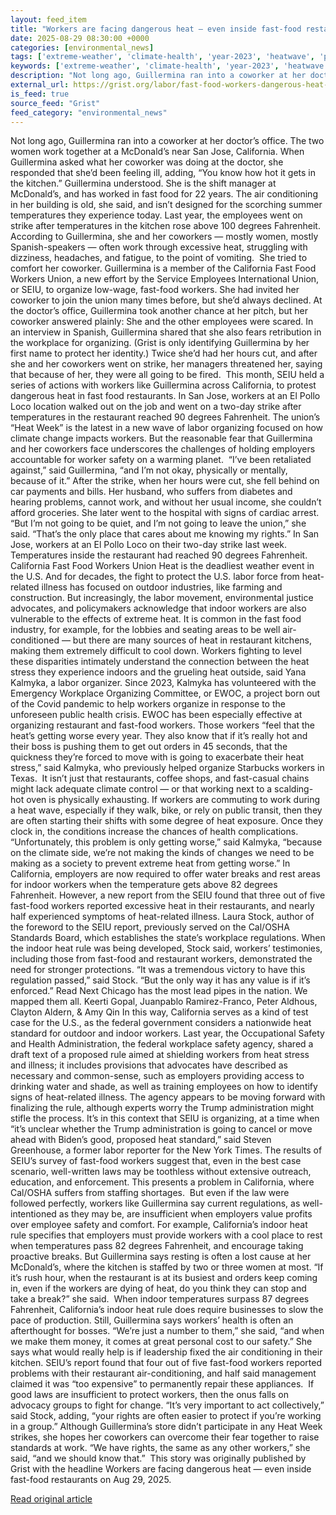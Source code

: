 ```yaml
---
layout: feed_item
title: "Workers are facing dangerous heat — even inside fast-food restaurants"
date: 2025-08-29 08:30:00 +0000
categories: [environmental_news]
tags: ['extreme-weather', 'climate-health', 'year-2023', 'heatwave', 'public-health', 'usa', 'urgent', 'california']
keywords: ['extreme-weather', 'climate-health', 'year-2023', 'heatwave', 'public-health', 'facing', 'dangerous', 'workers']
description: "Not long ago, Guillermina ran into a coworker at her doctor’s office"
external_url: https://grist.org/labor/fast-food-workers-dangerous-heat-inside-restaurants/
is_feed: true
source_feed: "Grist"
feed_category: "environmental_news"
---
```


Not long ago, Guillermina ran into a coworker at her doctor’s office. The two women work together at a McDonald’s near San Jose, California. When Guillermina asked what her coworker was doing at the doctor, she responded that she’d been feeling ill, adding, “You know how hot it gets in the kitchen.” Guillermina understood. She is the shift manager at McDonald’s, and has worked in fast food for 22 years. The air conditioning in her building is old, she said, and isn’t designed for the scorching summer temperatures they experience today. Last year, the employees went on strike after temperatures in the kitchen rose above 100 degrees Fahrenheit. According to Guillermina, she and her coworkers —&nbsp;mostly women, mostly Spanish-speakers — often work through excessive heat, struggling with dizziness, headaches, and fatigue, to the point of vomiting.&nbsp; She tried to comfort her coworker. Guillermina is a member of the California Fast Food Workers Union, a new effort by the Service Employees International Union, or SEIU, to organize low-wage, fast-food workers. She had invited her coworker to join the union many times before, but she’d always declined. At the doctor’s office, Guillermina took another chance at her pitch, but her coworker answered plainly: She and the other employees were scared. In an interview in Spanish, Guillermina shared that she also fears retribution in the workplace for organizing. (Grist is only identifying Guillermina by her first name to protect her identity.) Twice she’d had her hours cut, and after she and her coworkers went on strike, her managers threatened her, saying that because of her, they were all going to be fired.&nbsp; This month, SEIU held a series of actions with workers like Guillermina across California, to protest dangerous heat in fast food restaurants. In San Jose, workers at an El Pollo Loco location walked out on the job and went on a two-day strike after temperatures in the restaurant reached 90 degrees Fahrenheit. The union’s “Heat Week” is the latest in a new wave of labor organizing focused on how climate change impacts workers. But the reasonable fear that Guillermina and her coworkers face underscores the challenges of holding employers accountable for worker safety on a warming planet.&nbsp; “I’ve been retaliated against,” said Guillermina, “and I’m not okay, physically or mentally, because of it.” After the strike, when her hours were cut, she fell behind on car payments and bills. Her husband, who suffers from diabetes and hearing problems, cannot work, and without her usual income, she couldn’t afford groceries. She later went to the hospital with signs of cardiac arrest. “But I’m not going to be quiet, and I’m not going to leave the union,” she said. “That’s the only place that cares about me knowing my rights.” In San Jose, workers at an El Pollo Loco on their two-day strike last week. Temperatures inside the restaurant had reached 90 degrees Fahrenheit. California Fast Food Workers Union Heat is the deadliest weather event in the U.S. And for decades, the fight to protect the U.S. labor force from heat-related illness has focused on outdoor industries, like farming and construction. But increasingly, the labor movement, environmental justice advocates, and policymakers acknowledge that indoor workers are also vulnerable to the effects of extreme heat. It is common in the fast food industry, for example, for the lobbies and seating areas to be well air-conditioned —&nbsp;but there are many sources of heat in restaurant kitchens, making them extremely difficult to cool down. Workers fighting to level these disparities intimately understand the connection between the heat stress they experience indoors and the grueling heat outside, said Yana Kalmyka, a labor organizer. Since 2023, Kalmyka has volunteered with the Emergency Workplace Organizing Committee, or EWOC, a project born out of the Covid pandemic to help workers organize in response to the unforeseen public health crisis. EWOC has been especially effective at organizing restaurant and fast-food workers. Those workers “feel that the heat&#8217;s getting worse every year. They also know that if it&#8217;s really hot and their boss is pushing them to get out orders in 45 seconds, that the quickness they&#8217;re forced to move with is going to exacerbate their heat stress,” said Kalmyka, who previously helped organize Starbucks workers in Texas.&nbsp; It isn’t just that restaurants, coffee shops, and fast-casual chains might lack adequate climate control — or that working next to a scalding-hot oven is physically exhausting. If workers are commuting to work during a heat wave, especially if they walk, bike, or rely on public transit, then they are often starting their shifts with some degree of heat exposure. Once they clock in, the conditions increase the chances of health complications.&nbsp; “Unfortunately, this problem is only getting worse,” said Kalmyka, “because on the climate side, we&#8217;re not making the kinds of changes we need to be making as a society to prevent extreme heat from getting worse.” In California, employers are now required to offer water breaks and rest areas for indoor workers when the temperature gets above 82 degrees Fahrenheit. However, a new report from the SEIU found that three out of five fast-food workers reported excessive heat in their restaurants, and nearly half experienced symptoms of heat-related illness. Laura Stock, author of the foreword to the SEIU report, previously served on the Cal/OSHA Standards Board, which establishes the state’s workplace regulations. When the indoor heat rule was being developed, Stock said, workers’ testimonies, including those from fast-food and restaurant workers, demonstrated the need for stronger protections. “It was a tremendous victory to have this regulation passed,” said Stock. “But the only way it has any value is if it&#8217;s enforced.” Read Next Chicago has the most lead pipes in the nation. We mapped them all. Keerti Gopal, Juanpablo Ramirez-Franco, Peter Aldhous, Clayton Aldern, &#038; Amy Qin In this way, California serves as a kind of test case for the U.S., as the federal government considers a nationwide heat standard for outdoor and indoor workers. Last year, the Occupational Safety and Health Administration, the federal workplace safety agency, shared a draft text of a proposed rule aimed at shielding workers from heat stress and illness; it includes provisions that advocates have described as necessary and common-sense, such as employers providing access to drinking water and shade, as well as training employees on how to identify signs of heat-related illness. The agency appears to be moving forward with finalizing the rule, although experts worry the Trump administration might stifle the process. It’s in this context that SEIU is organizing, at a time when “​​it&#8217;s unclear whether the Trump administration is going to cancel or move ahead with Biden&#8217;s good, proposed heat standard,” said Steven Greenhouse, a former labor reporter for the New York Times. The results of SEIU’s survey of fast-food workers suggest that, even in the best case scenario, well-written laws may be toothless without extensive outreach, education, and enforcement. This presents a problem in California, where Cal/OSHA suffers from staffing shortages.&nbsp; But even if the law were followed perfectly, workers like Guillermina say current regulations, as well-intentioned as they may be, are insufficient when employers value profits over employee safety and comfort. For example, California’s indoor heat rule specifies that employers must provide workers with a cool place to rest when temperatures pass 82 degrees Fahrenheit, and encourage taking proactive breaks. But Guillermina says resting is often a lost cause at her McDonald’s, where the kitchen is staffed by two or three women at most. “If it’s rush hour, when the restaurant is at its busiest and orders keep coming in, even if the workers are dying of heat, do you think they can stop and take a break?” she said.&nbsp; When indoor temperatures surpass 87 degrees Fahrenheit, California’s indoor heat rule does require businesses to slow the pace of production. Still, Guillermina says workers’ health is often an afterthought for bosses. “We’re just a number to them,” she said, “and when we make them money, it comes at great personal cost to our safety.” She says what would really help is if leadership fixed the air conditioning in their kitchen. SEIU’s report found that four out of five fast-food workers reported problems with their restaurant air-conditioning, and half said management claimed it was “too expensive” to permanently repair these appliances.&nbsp; If good laws are insufficient to protect workers, then the onus falls on advocacy groups to fight for change. “It&#8217;s very important to act collectively,” said Stock, adding, “your rights are often easier to protect if you&#8217;re working in a group.” Although Guillermina’s store didn’t participate in any Heat Week strikes, she hopes her coworkers can overcome their fear together to raise standards at work. “We have rights, the same as any other workers,” she said, “and we should know that.”&nbsp; This story was originally published by Grist with the headline Workers are facing dangerous heat — even inside fast-food restaurants on Aug 29, 2025.

[Read original article](https://grist.org/labor/fast-food-workers-dangerous-heat-inside-restaurants/)
